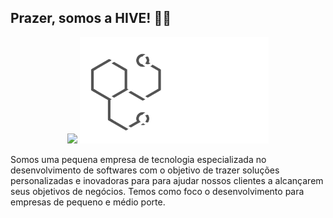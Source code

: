 ## Prazer, somos a HIVE! 🍯🐝

<p align="center">
  <img width="60%" src="https://github.com/hive-corp/hive-corp/assets/blob/main/assets/logo.svg#gh-light-mode-only">
  <img width="60%" src="https://github.com/hive-corp/hive-corp/blob/main/assets/logo-dark.svg#gh-dark-mode-only">
</p>

Somos uma pequena empresa de tecnologia especializada no desenvolvimento de softwares com o objetivo de trazer soluções personalizadas e inovadoras para para ajudar nossos clientes a alcançarem seus objetivos de negócios. Temos como foco o desenvolvimento para empresas de pequeno e médio porte.
